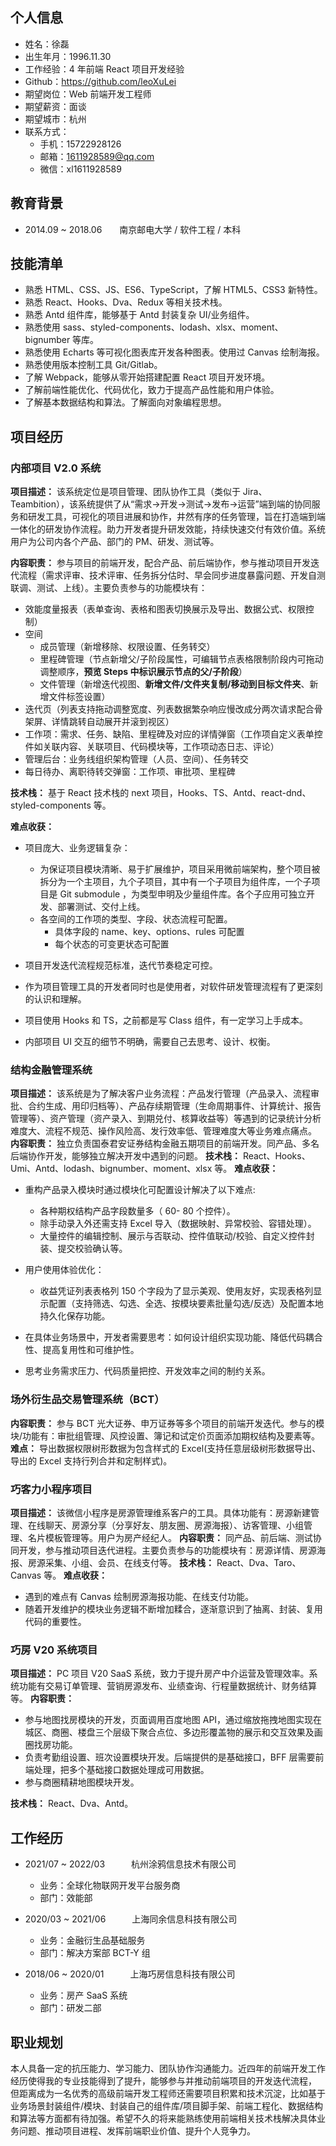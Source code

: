 ## 个人信息

- 姓名：徐磊
- 出生年月：1996.11.30
- 工作经验：4 年前端 React 项目开发经验
- Github：https://github.com/leoXuLei
- 期望岗位：Web 前端开发工程师
- 期望薪资：面谈
- 期望城市：杭州
- 联系方式：
  - 手机：15722928126
  - 邮箱：1611928589@qq.com
  - 微信：xl1611928589

## 教育背景

- 2014.09 ~ 2018.06&emsp;&emsp;南京邮电大学 / 软件工程 / 本科

<!-- **工作内容包括：** 需求移交理解、静态页面绘制、功能逻辑开发、接口联调对接、Bug 修复代码优化、参与推动项目进行等。 -->

## 技能清单

- 熟悉 HTML、CSS、JS、ES6、TypeScript，了解 HTML5、CSS3 新特性。
- 熟悉 React、Hooks、Dva、Redux 等相关技术栈。
- 熟悉 Antd 组件库，能够基于 Antd 封装复杂 UI/业务组件。
- 熟悉使用 sass、styled-components、lodash、xlsx、moment、bignumber 等库。
- 熟悉使用 Echarts 等可视化图表库开发各种图表。使用过 Canvas 绘制海报。
- 熟悉使用版本控制工具 Git/Gitlab。
- 了解 Webpack，能够从零开始搭建配置 React 项目开发环境。
- 了解前端性能优化、代码优化，致力于提高产品性能和用户体验。
- 了解基本数据结构和算法。了解面向对象编程思想。

## 项目经历

### 内部项目 V2.0 系统

**项目描述：** 该系统定位是项目管理、团队协作工具（类似于 Jira、Teambition），该系统提供了从“需求->开发->测试->发布->运营”端到端的协同服务和研发工具，可视化的项目进展和协作，井然有序的任务管理，旨在打造端到端一体化的研发协作流程。助⼒开发者提升研发效能，持续快速交付有效价值。系统用户为公司内各个产品、部门的 PM、研发、测试等。

**内容职责：** 参与项目的前端开发，配合产品、前后端协作，参与推动项目开发迭代流程（需求评审、技术评审、任务拆分估时、早会同步进度暴露问题、开发自测联调、测试、上线）。主要负责参与的功能模块有：

- 效能度量报表（表单查询、表格和图表切换展示及导出、数据公式、权限控制）
- 空间
  - 成员管理（新增移除、权限设置、任务转交）
  - 里程碑管理（节点新增父/子阶段属性，可编辑节点表格限制阶段内可拖动调整顺序，**预览 Steps 中标识展示节点的父/子阶段**）
  - 文件管理（新增迭代视图、**新增文件/文件夹复制/移动到目标文件夹**、新增文件标签设置）
- 迭代页（列表支持拖动调整宽度、列表数据繁杂响应慢改成分两次请求配合骨架屏、详情跳转自动展开并滚到视区）
- 工作项：需求、任务、缺陷、里程碑及对应的详情弹窗（工作项自定义表单控件如关联内容、关联项目、代码模块等，工作项动态日志、评论）
- 管理后台：业务线组织架构管理（人员、空间）、任务转交
- 每日待办、离职待转交弹窗：工作项、审批项、里程碑
    <!-- - 其它：视频图片引导、kong 网关配置 -->
    <!-- - 设置节点的顺序、必填、跳过、检查项/审批项 -->
  <!-- **工作内容个人职责：** -->

**技术栈：** 基于 React 技术栈的 next 项目，Hooks、TS、Antd、react-dnd、styled-components 等。

**难点收获：**

- 项目庞大、业务逻辑复杂：

  - 为保证项目模块清晰、易于扩展维护，项目采用微前端架构，整个项目被拆分为一个主项目，九个子项目，其中有一个子项目为组件库，一个子项目是 Git submodule ，为类型申明及少量组件库。各个子应用可独立开发、部署测试、交付上线。
  - 各空间的工作项的类型、字段、状态流程可配置。
    - 具体字段的 name、key、options、rules 可配置
    - 每个状态的可变更状态可配置

- 项目开发迭代流程规范标准，迭代节奏稳定可控。
- 作为项目管理工具的开发者同时也是使用者，对软件研发管理流程有了更深刻的认识和理解。
- 项目使用 Hooks 和 TS，之前都是写 Class 组件，有一定学习上手成本。
- 内部项目 UI 交互的细节不明确，需要自己去思考、设计、权衡。
  <!-- - 内部项目管理系统的用户都是公司内部团队，会有定制化需求掺杂在日常迭代中，日常还需要处理用户反馈、答疑等。 -->
  <!-- - 为保证项目模块清晰、易于扩展维护，项目采用微前端架构，整个项目被拆分为一个主项目（容器应用，将各个子应用集成起来），数十个子项目，其中一个子项目是组件库，作为 UI/业务组件库供所有项目使用，公共状态（如登录用户信息、角色权限信息等）也会保存在主应用中，子应用可共享。各个子应用可独立开发、部署测试、交付上线。 -->

### 结构金融管理系统

**项目描述：** 该系统是为了解决客户业务流程：产品发行管理（产品录入、流程审批、合约生成、用印归档等）、产品存续期管理（生命周期事件、计算统计、报告管理等）、资产管理（资产录入、到期兑付、核算收益等）等遇到的记录统计分析难度大、流程不规范、操作风险高、发行效率低、管理难度大等业务难点痛点。
**内容职责：** 独立负责国泰君安证券结构金融五期项目的前端开发。同产品、多名后端协作开发，能够独立解决开发中遇到的问题。
**技术栈：** React、Hooks、Umi、Antd、lodash、bignumber、moment、xlsx 等。
**难点收获：**

- 重构产品录入模块时通过模块化可配置设计解决了以下难点:

  - 各种期权结构产品字段数量多（ 60- 80 个控件）。
  - 除手动录入外还需支持 Excel 导入（数据映射、异常校验、容错处理）。
  - 大量控件的编辑控制、展示与否联动、控件值联动/校验、自定义控件封装、提交校验确认等。

  <!-- ==最终采用模块化可配置的方案: 根据产品关键字段期权结构将各期权结构的对应字段通过以期权结构为 key， 对应字段为 value 的字典形式管理，字段对应控件，控件统一管理==。 -->

- 用户使用体验优化：

  - 收益凭证列表表格列 150 个字段为了显示美观、使用友好，实现表格列显示配置（支持筛选、勾选、全选、按模块要素批量勾选/反选）及配置本地持久化保存功能。

- 在具体业务场景中，开发者需要思考：如何设计组织实现功能、降低代码耦合性、提高复用性和可维护性。
- 思考业务需求压力、代码质量把控、开发效率之间的制约关系。
<!-- - 初次接触逻辑复杂流程繁琐的收益凭证业务，需同产品、后端紧密沟通交流反馈。 -->

<!-- 虽然项目中使用的是已经封装完善经过其它项目实践过的模块/组件。但 -->

### 场外衍生品交易管理系统（BCT）

**内容职责：** 参与 BCT 光大证券、申万证券等多个项目的前端开发迭代。参与的模块/功能有：审批组管理、风控设置、簿记和试定价页面添加期权结构及要素等。
**难点：** 导出数据权限树形数据为包含样式的 Excel(支持任意层级树形数据导出、导出的 Excel 支持行列合并和定制样式)。

### 巧客力小程序项目

**项目描述：** 该微信小程序是房源管理维系客户的工具。具体功能有：房源新建管理、在线聊天、房源分享（分享好友、朋友圈、房源海报）、访客管理、小组管理、名片模板管理等。用户为房产经纪人。
**内容职责：** 同产品、前后端、测试协同开发，参与推动项目迭代进程。主要负责参与的功能模块有：房源详情、房源海报、房源采集、小组、会员、在线支付等。
**技术栈：** React、Dva、Taro、Canvas 等。
**难点收获：**

- 遇到的难点有 Canvas 绘制房源海报功能、在线支付功能。
- 随着开发维护的模块业务逻辑不断增加糅合，逐渐意识到了抽离、封装、复用代码的重要性。

### 巧房 V20 系统项目

**项目描述：** PC 项目 V20 SaaS 系统，致力于提升房产中介运营及管理效率。系统功能有交易订单管理、营销房源发布、业绩查询、行程量数据统计、财务结算等。
**内容职责：**

- 参与地图找房模块的开发，页面调用百度地图 API，通过缩放拖拽地图实现在城区、商圈、楼盘三个层级下聚合点位、多边形覆盖物的展示和交互效果及画圈找房功能。
- 负责考勤组设置、班次设置模块开发。后端提供的是基础接口，BFF 层需要前端处理，把多个基础接口数据处理成可用数据。
- 参与商圈精耕地图模块开发。

**技术栈：** React、Dva、Antd。

<!-- ### CRM5 项目

参与上海证券、海通证券等 CRM5 项目。
**项目描述：** 系统页面多为表单表格、各种形式的图表数据展示。
**内容职责：** 根据页面 UI 图进行结构布局、功能逻辑实现、接口联调对接、测试优化等。
**技术栈：** React、Dva、Antd、Echarts 等。 -->

<!-- ##

### 江苏金陵科技公司前端实习生

测试工作：不能盲目开展，任何测试都应该以需求为基础，以测试用例为导向进行实施，
自动化测试与手工测试：自动化测试代替不了手工测试，目的仅仅在于让测试人员从繁琐重复的机械式测试过程解脱出来，把时间和精力投入到更有价值的地方，从而挖掘更多的产品缺陷，

编写 Python 脚本操作数据库是用的 sqlite
 -->

## 工作经历

- 2021/07 ~ 2022/03&emsp;&emsp;&emsp;杭州涂鸦信息技术有限公司

  - 业务：全球化物联网开发平台服务商
  - 部门：效能部
  <!-- - 离职原因：裁员 -->

- 2020/03 ~ 2021/06&emsp;&emsp;&emsp;上海同余信息科技有限公司
  - 业务：金融衍生品基础服务
  - 部门：解决方案部 BCT-Y 组
  <!-- - 离职原因：个人发展、职业规划 -->
- 2018/06 ~ 2020/01&emsp;&emsp;&emsp;上海巧房信息科技有限公司
  - 业务：房产 SaaS 系统
  - 部门：研发二部
  <!-- - 离职原因：裁员 -->

<!-- 证明人: 姚长剑 `13758296595`
证明人: 胡亚 `17802595052`
证明人: 神嘉熙 `13560300783`
证明人: 蔡秋雨 `15850922852` -->

<!-- - 说辞：毕业之后去的巧房，在小程序项目干了8个月 -->

<!-- - 2018/06 ~ 2019/06&emsp;&emsp;&emsp;上海顶点软件股份有限公司
  - 业务：金融 CRM 系统
  - 部门：华东交付零售线
  - 离职原因：团队变动、职业规划 -->

## 职业规划

本人具备一定的抗压能力、学习能力、团队协作沟通能力。近四年的前端开发工作经历使得我的专业技能得到了提升，能够参与并推动前端项目的开发迭代流程， 但距离成为一名优秀的高级前端开发工程师还需要项目积累和技术沉淀，比如基于业务场景封装组件/模块、封装自己的组件库/项目脚手架、前端工程化、数据结构和算法等方面都有待加强。希望不久的将来能熟练使用前端相关技术栈解决具体业务问题、推动项目进程、发挥前端职业价值、提升个人竞争力。

<!-- ## 项目展示

![](./../../web前端/1-典型需求/imgs/typical-needs-file-copy-move-to-folder1.png)
![](./../../web前端/1-典型需求/imgs/typical-needs-css-project-milestones-stage-3.png) -->
